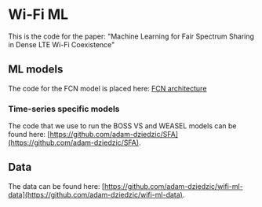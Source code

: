# Wi-Fi ML

This is the code for the paper: "Machine Learning for Fair Spectrum Sharing in
Dense LTE Wi-Fi Coexistence"

## ML models
The code for the FCN model is placed here: [FCN architecture](https://github.com/adam-dziedzic/bandlimited-cnns/blob/master/cnns/nnlib/pytorch_architecture/fcnn.py)

### Time-series specific models
The code that we use to run the BOSS VS and WEASEL models can be found here: [https://github.com/adam-dziedzic/SFA](https://github.com/adam-dziedzic/SFA).

## Data
The data can be found here: [https://github.com/adam-dziedzic/wifi-ml-data](https://github.com/adam-dziedzic/wifi-ml-data).


